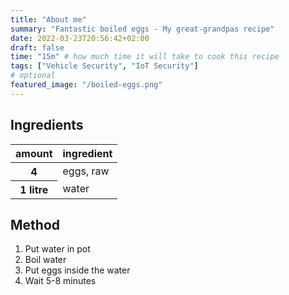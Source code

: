 ```yaml
---
title: "About me"
summary: "Fantastic boiled eggs - My great-grandpas recipe"
date: 2022-03-23T20:56:42+02:00
draft: false
time: "15m" # how much time it will take to cook this recipe
tags: ["Vehicle Security", "IoT Security"]
# optional
featured_image: "/boiled-eggs.png"
---
```

## Ingredients

<table>
    <thead>
        <tr>
            <!-- table header -->
            <th>amount</th>
            <th>ingredient</th>
        </tr>
    </thead>
    <tbody>
        <tr>
            <th>4</th>
            <td>eggs, raw</td>
        </tr>
        <tr>
            <th>1 litre</th>
            <td>water</td>
        </tr>
    </tbody>
</table>

## Method

1. Put water in pot
2. Boil water
3. Put eggs inside the water
4. Wait 5-8 minutes
